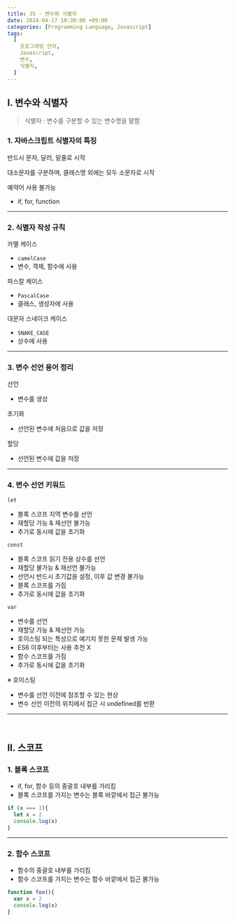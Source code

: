 ```yaml
---
title: JS - 변수와 식별자
date: 2024-04-17 10:30:00 +09:00
categories: [Programming Language, Javascript]
tags:
  [
    프로그래밍 언어,
    Javascript,
    변수,
    식별자,
  ]
---
```


## Ⅰ. 변수와 식별자

> 식별자 : 변수를 구분할 수 있는 변수명을 말함

### 1. 자바스크립트 식별자의 특징

반드시 문자, 달러, 밑줄로 시작

대소문자를 구분하며, 클래스명 외에는 모두 소문자로 시작

예약어 사용 불가능
- if, for, function

---

### 2. 식별자 작성 규칙

카멜 케이스
- `camelCase`
- 변수, 객체, 함수에 사용
  
파스칼 케이스
- `PascalCase`
- 클래스, 생성자에 사용
  
대문자 스네이크 케이스
- `SNAKE_CASE`
- 상수에 사용

---

### 3. 변수 선언 용어 정리

선언
- 변수를 생성

초기화
- 선언된 변수에 처음으로 값을 저장

할당
- 선언된 변수에 값을 저장

---

### 4. 변수 선언 키워드

`let`
- 블록 스코프 지역 변수를 선언
- 재할당 가능 & 재선언 불가능
- 추가로 동시에 값을 초기화

`const`
- 블록 스코프 읽기 전용 상수를 선언
- 재할당 불가능 & 재선언 불가능
- 선언시 반드시 초기값을 설정, 이후 값 변경 불가능
- 블록 스코프를 가짐
- 추가로 동시에 값을 초기화

`var`
- 변수를 선언
- 재할당 가능 & 재선언 가능
- 호이스팅 되는 특성으로 예기치 못한 문제 발생 가능
- ES6 이후부터는 사용 추천 X
- 함수 스코프를 가짐
- 추가로 동시에 값을 초기화

※ 호이스팅
- 변수를 선언 이전에 참조할 수 있는 현상
- 변수 선언 이전의 위치에서 접근 시 undefined를 반환

---
<br>

## Ⅱ. 스코프

### 1. 블록 스코프
- if, for, 함수 등의 중괄호 내부를 가리킴
- 블록 스코프를 가지는 변수는 블록 바깥에서 접근 불가능
  
```js
if (x === 1){
  let x = 2
  console.log(x)
}
```

---

### 2. 함수 스코프
- 함수의 중괄호 내부를 가리킴
- 함수 스코프를 가지는 변수는 함수 바깥에서 접근 불가능

```js
function foo(){
  var x = 2
  console.log(x)
}
```